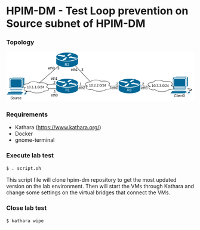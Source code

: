 # HPIM-DM - Test Loop prevention on Source subnet of HPIM-DM

### Topology
![topology](topology.png)

### Requirements

- Kathara (https://www.kathara.org/)
- Docker
- gnome-terminal


### Execute lab test


```sh
$ . script.sh
```

This script file will clone hpim-dm repository to get the most updated version on the lab environment. Then will start the VMs through Kathara and change some settings on the virtual bridges that connect the VMs.

### Close lab test

```sh
$ kathara wipe
```

